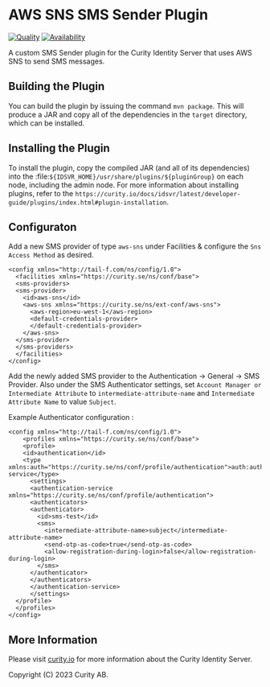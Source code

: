 # AWS SNS SMS Sender Plugin

[![Quality](https://img.shields.io/badge/quality-experiment-red)](https://curity.io/resources/code-examples/status/)
[![Availability](https://img.shields.io/badge/availability-source-blue)](https://curity.io/resources/code-examples/status/)

A custom SMS Sender plugin for the Curity Identity Server that uses AWS SNS to send SMS messages.

## Building the Plugin

You can build the plugin by issuing the command `mvn package`. This will produce a JAR and copy all of the dependencies in the `target` directory,
which can be installed.

## Installing the Plugin

To install the plugin, copy the compiled JAR (and all of its dependencies) into the :file:`${IDSVR_HOME}/usr/share/plugins/${pluginGroup}`
on each node, including the admin node. For more information about installing plugins, refer to the `https://curity.io/docs/idsvr/latest/developer-guide/plugins/index.html#plugin-installation`.

## Configuraton

Add a new SMS provider of type `aws-sns` under Facilities & configure the `Sns Access Method` as desired.

```
<config xmlns="http://tail-f.com/ns/config/1.0">
  <facilities xmlns="https://curity.se/ns/conf/base">
  <sms-providers>
  <sms-provider>
    <id>aws-sns</id>
    <aws-sns xmlns="https://curity.se/ns/ext-conf/aws-sns">
      <aws-region>eu-west-1</aws-region>
      <default-credentials-provider>
      </default-credentials-provider>
    </aws-sns>
  </sms-provider>
  </sms-providers>
  </facilities>
</config>

```

Add the newly added SMS provider to the Authentication -> General -> SMS Provider. Also under the SMS Authenticator settings, set `Account Manager or Intermediate Attribute` to `intermediate-attribute-name` and `Intermediate Attribute Name` to value `Subject`.

Example Authenticator configuration :

```
<config xmlns="http://tail-f.com/ns/config/1.0">
    <profiles xmlns="https://curity.se/ns/conf/base">
    <profile>
    <id>authentication</id>
    <type xmlns:auth="https://curity.se/ns/conf/profile/authentication">auth:authentication-service</type>
      <settings>
      <authentication-service xmlns="https://curity.se/ns/conf/profile/authentication">
      <authenticators>
      <authenticator>
        <id>sms-test</id>
        <sms>
          <intermediate-attribute-name>subject</intermediate-attribute-name>
          <send-otp-as-code>true</send-otp-as-code>
          <allow-registration-during-login>false</allow-registration-during-login>
        </sms>
      </authenticator>
      </authenticators>
      </authentication-service>
      </settings>
  </profile>
  </profiles>
</config>
```

## More Information

Please visit [curity.io](https://curity.io/) for more information about the Curity Identity Server.

Copyright (C) 2023 Curity AB.
